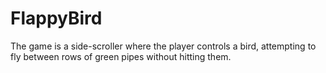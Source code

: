 # FlappyBird
The game is a side-scroller where the player controls a bird, attempting to fly between rows of green pipes without hitting them.
